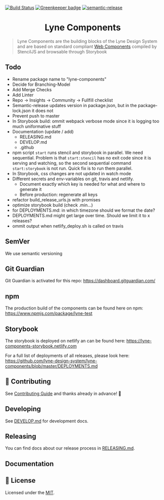 [![Build Status](https://travis-ci.org/lyne-design-system/lyne-components.svg?branch=master)](https://travis-ci.org/lyne-design-system/lyne-components) [![Greenkeeper badge](https://badges.greenkeeper.io/lyne-design-system/lyne-components.svg)](https://greenkeeper.io/) [![semantic-release](https://img.shields.io/badge/%20%20%F0%9F%93%A6%F0%9F%9A%80-semantic--release-e10079.svg)](https://github.com/semantic-release/semantic-release)

<h1 align="center">
  Lyne Components
</h1>

> Lyne Components are the building blocks of the Lyne Design System
> and are based on standard compliant [Web Components](https://www.webcomponents.org/specs)
> compiled by StencilJS and browsable through Storybook

## Todo
- Rename package name to "lyne-components"
- Decide for Branching-Model
- Add Merge Checks
- Add Linter
- Repo -> Insights -> Community -> Fullfill checklist
- Semantic-release updates version in package.json, but in the package-lock.json it does not
- Prevent push to master
- In Storybook build: ommit webpack verbose mode since it is logging too much uniformative stuff
- Documentation (update / add)
  - RELEASING.md
  - DEVELOP.md
  - .github
- npm script ```start``` runs stencil and storybook in parallel. We need sequential. Problem is that ```start:stencil``` has no exit code since it is serving and watching, so the second sequential command ```start:storybook``` is not run. Quick fix is to run them parallel.
- In Storybook, css changes are not updated in watch mode
- Different secrets and env-variables on git, travis and netlify.
  - Document exactly which key is needed for what and where to generate it
  - Before production: regenerate all keys
- refactor build_release_urls.js with promises
- optimize storybook build (check .min...)
- for DEPLOYMENTS.md: in which timezone should we format the date?
- DEPLOYMENTS.md might get large over time. Should we limit it to x releases?
- ommit output when netlify_deploy.sh is called on travis

## SemVer
We use semantic versioning

## Git Guardian
Git Guardian is activated for this repo: https://dashboard.gitguardian.com/

## npm
The production build of the components can be found here on npm: https://www.npmjs.com/package/lyne-test

## Storybook
The storybook is deployed on netlify an can be found here: https://lyne-components-storybook.netlify.com

For a full list of deployments of all releases, please look here: https://github.com/lyne-design-system/lyne-components/blob/master/DEPLOYMENTS.md

## 🙌 Contributing
See [Contributing Guide](/.github/CONTRIBUTING.md) and thanks already in advance! 👀

## Developing
See [DEVELOP.md](./DEVELOP.md) for development docs.

## Releasing
You can find docs about our release process in [RELEASING.md](./RELEASING.md).

## Documentation


## 📝 License

Licensed under the [MIT](/LICENSE).
